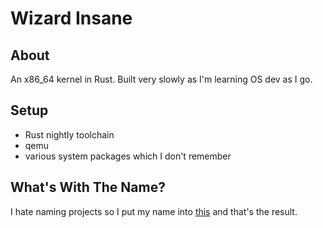 # Wizard Insane

## About

An x86_64 kernel in Rust. Built very slowly as I'm learning OS dev as I go.

## Setup

- Rust nightly toolchain
- qemu
- various system packages which I don't remember

## What's With The Name?

I hate naming projects so I put my name into [this](https://wutangnamefor.me/) and that's the result.
